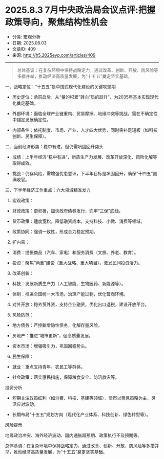 # 2025.8.3   7月中央政治局会议点评:把握 政策导向，聚焦结构性机会

- 分类: 宏观分析
- 日期: 2025.08.03
- 文章ID: 409
- 来源: http://h5.2025eyp.com/articles/409

---

> 总体基调：在复杂环境中保持战略定力，通过改革、创新、开放、防风险等多措并举，推动经济高质量发展，为“十五五”奠定坚实基础。

一、战略定位：“十五五”是中国式现代化建设的关键攻坚期

- 历史定位：承前启后，从“量的积累”转向“质的跃升”，为2035年基本实现现代化奠定基础。

- 外部环境：面临全球产业链重构、贸易摩擦、地缘冲突等挑战，需在不确定性中锚定发展确定性。

- 内部条件：依托制度、市场、产业、人才四大优势，同时需补足短板（如科技创新、民生保障）。

二、当前经济形势：稳中有进，但仍需巩固回升势头

- 成绩：上半年经济“稳中有进”，新质生产力发展、改革开放深化、风险化解等取得成效。

- 挑战：仍存风险，需增强忧患意识，下半年目标是巩固回升，确保“十四五”圆满收官。

三、下半年经济工作重点：六大领域精准发力

1. 宏观政策：

- 财政政策：更积极，加快政府债券发行，兜牢“三保”底线。

- 货币政策：适度宽松，降低融资成本，支持科技、小微、消费等领域。

- 政策协同：强调一致性，形成合力稳定预期。

2. 扩内需：

- 消费：提振商品（汽车、家电）和服务消费（文旅、养老、教育）。

- 投资：聚焦“两重”建设（重大战略、重大项目），激发民间投资活力。

3. 改革创新：

- 科技：发展新质生产力（人工智能、生物医药、新能源等）。

- 体制：推进全国统一大市场，治理产能过剩，优化营商环境。

4. 对外开放：稳外贸外资，支持企业融资，优化出口退税，建设开放平台。

5. 风险防范：

- 地方债务：严控新增隐性债务，化解存量风险。

- 房地产：推进“城市更新”，促高质量发展。

- 资本市场：增强吸引力，巩固回稳势头。

6. 民生保障：

- 就业：重点支持青年、农民工等群体。

- 社会政策：落实惠民措施，保障粮食安全、防汛救灾等。

投资分析

- 短期关注政策红利（如消费、科技、基建等领域），债市以票息策略为主，灵活应对波动。

- 长期布局“十五五”规划方向（现代化产业体系、科技创新、绿色转型等）。

风险提示

地缘政治冲突、海外经济波动、国内通胀超预期、政策执行不及预期等。

总体基调：在复杂环境中保持战略定力，通过改革、创新、开放、防风险等多措并举，推动经济高质量发展，为“十五五”奠定坚实基础。
